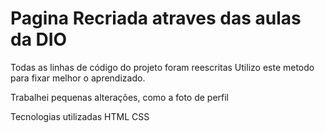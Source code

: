 # Pagina Recriada atraves das aulas da DIO

Todas as linhas de código do projeto foram reescritas 
Utilizo este metodo para fixar melhor o aprendizado.

Trabalhei pequenas alterações, como a foto de perfil 

Tecnologias utilizadas 
HTML 
CSS

